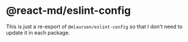 # @react-md/eslint-config

This is just a re-export of `@mlaursen/eslint-config` so that I don't need to
update it in each package.
